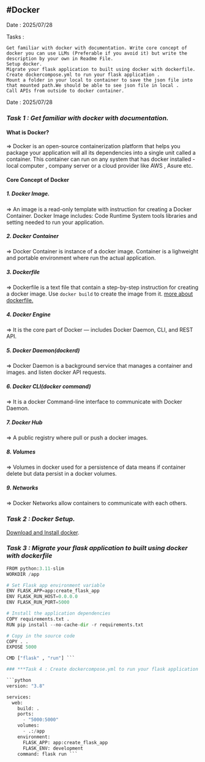 #**Docker**
------------
Date : 2025/07/28

Tasks : 

	Get familiar with docker with documentation. Write core concept of docker you can use LLMs (Preferable if you avoid it) but write the description by your own in Readme File.
	Setup docker.
	Migrate your flask application to built using docker with dockerfile.
	Create dockercompose.yml to run your flask application .
	Mount a folder in your local to container to save the json file into that mounted path.We should be able to see json file in local .
	Call APIs from outside to docker container.

Date : 2025/07/28

### ***Task 1 : Get familiar with docker with documentation.***

#### **What is Docker?**
=> Docker is an open-source containerization platform that helps you package your application will all its dependencies into a single unit called a container. This container can run on any system that has docker installed - local computer , company server or a cloud provider like AWS , Asure etc.

#### **Core Concept of Docker**

##### **1. Docker Image.**
=> An image is a read-only template with instruction for creating a Docker Container.
Docker Image includes:
Code
Runtime
System tools
libraries
and setting needed to run your application.

##### 2. Docker Container
=> Docker Container is instance of a docker image. Container is a lighweight and portable environment where run the actual application. 

##### 3. Dockerfile
=> Dockerfile is a text file that contain a step-by-step instruction for creating a docker image. Use `docker build` to create the image from it. [more about dockerfile.](http://https://docs.docker.com/get-started/docker-concepts/building-images/writing-a-dockerfile/ "more about dockerfile")

##### 4. Docker Engine
=> It is the core part of Docker — includes Docker Daemon, CLI, and REST API.

##### 5. Docker Daemon(dockerd)
=> Docker Daemon is a background service that manages a container and images. and listen docker API requests.

##### 6. Docker CLI(docker command)
=> It is a docker Command-line interface to  communicate with Docker Daemon.

##### 7. Docker Hub
=> A public registry where pull or push a docker images.

##### 8. Volumes
=> Volumes in docker used for a persistence of data means if container delete but data persist in a docker volumes.

##### 9. Networks
=> Docker Networks allow containers to communicate with each others.

### *Task 2 : Docker Setup.*

[Download and Install docker](https://www.docker.com/products/docker-desktop/ "Download and Install docker").

### ***Task 3 : Migrate your flask application to built using docker with dockerfile***

```python
FROM python:3.11-slim
WORKDIR /app

# Set Flask app environment variable
ENV FLASK_APP=app:create_flask_app
ENV FLASK_RUN_HOST=0.0.0.0
ENV FLASK_RUN_PORT=5000

# Install the application dependencies
COPY requirements.txt .
RUN pip install --no-cache-dir -r requirements.txt

# Copy in the source code
COPY . .
EXPOSE 5000

CMD ["flask" , "run"] ```

### ***Task 4 : Create dockercompose.yml to run your flask application ***

```python
version: "3.8"

services:
  web:
    build: .
    ports:
      - "5000:5000"
    volumes:
      - .:/app
    environment:
      FLASK_APP: app:create_flask_app
      FLASK_ENV: development
    command: flask run ```